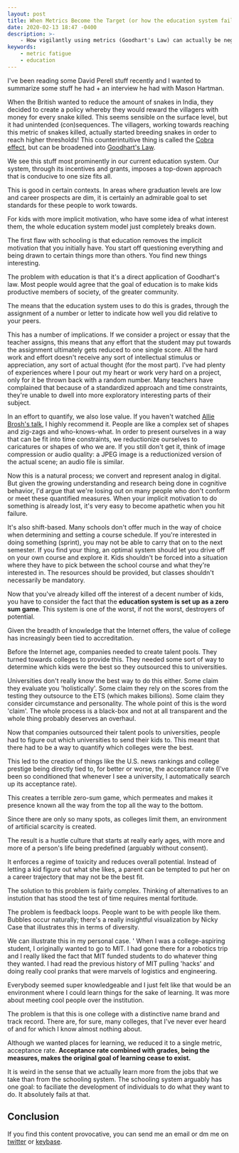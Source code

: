 ```yaml
---
layout: post
title: When Metrics Become the Target (or how the education system fails us)
date: 2020-02-13 18:47 -0400
description: >-
    - How vigilantly using metrics (Goodhart's Law) can actually be negative and fully replace what it was intended to help do.
keywords:
    - metric fatigue
    - education
---
```


I've been reading some David Perell stuff recently and I wanted to summarize some stuff he had + an interview he had with Mason Hartman.

When the British wanted to reduce the amount of snakes in India, they decided to create a policy whereby they would reward the villagers with money for every snake killed. This seems sensible on the surface level, but it had unintended (con)sequences. The villagers, working towards reaching this metric of snakes killed, actually started breeding snakes in order to reach higher thresholds! This counterintuitive thing is called the [Cobra effect](https://en.wikipedia.org/wiki/Cobra_effect), but can be broadened into [Goodhart's Law](https://en.wikipedia.org/wiki/Goodhart's_law).

We see this stuff most prominently in our current education system. Our system, through its incentives and grants, imposes a top-down approach that is conducive to one size fits all.

This is good in certain contexts. In areas where graduation levels are low and career prospects are dim, it is certainly an admirable goal to set standards for these people to work towards.

For kids with more implicit motivation, who have some idea of what interest them, the whole education system model just completely breaks down.

The first flaw with schooling is that education removes the implicit motivation that you initially have. You start off questioning everything and being drawn to certain things more than others. You find new things interesting.

The problem with education is that it's a direct application of Goodhart's law. Most people would agree that the goal of education is to make kids productive members of society, of the greater community.

The means that the education system uses to do this is grades, through the assignment of a number or letter to indicate how well you did relative to your peers.

This has a number of implications. If we consider a project or essay that the teacher assigns, this means that any effort that the student may put towards the assignment ultimately gets reduced to one single score. All the hard work and effort doesn't receive any sort of intellectual stimulus or appreciation, any sort of actual thought (for the most part). I've had plenty of experiences where I pour out my heart or work very hard on a project, only for it be thrown back with a random number. Many teachers have complained that because of a standardized approach and time constraints, they're unable to dwell into more exploratory interesting parts of their subject.

In an effort to quantify, we also lose value. If you haven't watched [Allie Brosh's talk](https://www.youtube.com/watch?v=Kl8_g72zEUQ), I highly recommend it. People are like a complex set of shapes and zig-zags and who-knows-what. In order to present ourselves in a way that can be fit into time constraints, we reductionize ourselves to caricatures or shapes of who we are. If you still don't get it, think of image compression or audio quality: a JPEG image is a reductionized version of the actual scene; an audio file is similar.

Now this is a natural process; we convert and represent analog in digital. But given the growing understanding and research being done in cognitive behavior, I'd argue that we're losing out on many people who don't conform or meet these quantified measures. When your implicit motivation to do something is already lost, it's very easy to become apathetic when you hit failure.

It's also shift-based. Many schools don't offer much in the way of choice when determining and setting a course schedule. If you're interested in doing something (sprint), you may not be able to carry that on to the next semester. If you find your thing, an optimal system should let you drive off on your own course and explore it. Kids shouldn't be forced into a situation where they have to pick between the school course and what they're interested in. The resources should be provided, but classes shouldn't necessarily be mandatory.

Now that you've already killed off the interest of a decent number of kids, you have to consider the fact that the **education system is set up as a zero sum game**. This system is one of the worst, if not the worst, destroyers of potential.

Given the breadth of knowledge that the Internet offers, the value of college has increasingly been tied to accreditation.

Before the Internet age, companies needed to create talent pools. They turned towards colleges to provide this. They needed some sort of way to determine which kids were the best so they outsourced this to universities.

Universities don't really know the best way to do this either. Some claim they evaluate you 'holistically'. Some claim they rely on the scores from the testing they outsource to the ETS (which makes billions). Some claim they consider circumstance and personality. The whole point of this is the word 'claim'. The whole process is a black-box and not at all transparent and the whole thing probably deserves an overhaul.

Now that companies outsourced their talent pools to universities, people had to figure out which universities to send their kids to. This meant that there had to be a way to quantify which colleges were the best.

This led to the creation of things like the U.S. news rankings and college prestige being directly tied to, for better or worse, the acceptance rate (I've been so conditioned that whenever I see a university, I automatically search up its acceptance rate).

This creates a terrible zero-sum game, which permeates and makes it presence known all the way from the top all the way to the bottom.

Since there are only so many spots, as colleges limit them, an environment of artificial scarcity is created.

The result is a hustle culture that starts at really early ages, with more and more of a person's life being predefined (arguably without consent).

It enforces a regime of toxicity and reduces overall potential. Instead of letting a kid figure out what she likes, a parent can be tempted to put her on a career trajectory that may not be the best fit.

The solution to this problem is fairly complex. Thinking of alternatives to an instution that has stood the test of time requires mental fortitude.

The problem is feedback loops. People want to be with people like them. Bubbles occur naturally; there's a really insightful visualization by Nicky Case that illustrates this in terms of diversity.

We can illustrate this in my personal case.
'
When I was a college-aspiring student, I originally wanted to go to MIT. I had gone there for a robotics trip and I really liked the fact that MIT funded students to do whatever thing they wanted. I had read the previous history of MIT pulling 'hacks' and doing really cool pranks that were marvels of logistics and engineering.

Everybody seemed super knowledgeable and I just felt like that would be an environment where I could learn things for the sake of learning. It was more about meeting cool people over the institution.

The problem is that this is one college with a distinctive name brand and track record. There are, for sure, many colleges, that I've never ever heard of and for which I know almost nothing about.

Although we wanted places for learning, we reduced it to a single metric, acceptance rate. **Acceptance rate combined with grades, being the measures, makes the original goal of learning cease to exist.** 

It is weird in the sense that we actually learn more from the jobs that we take than from the schooling system. The schooling system arguably has one goal: to faciliate the development of individuals to do what they want to do. It absolutely fails at that.

## Conclusion

If you find this content provocative, you can send me an email or dm me on [twitter](https://twitter.com/suchcaptcha) or [keybase](https://keybase.io/reallyidk).


